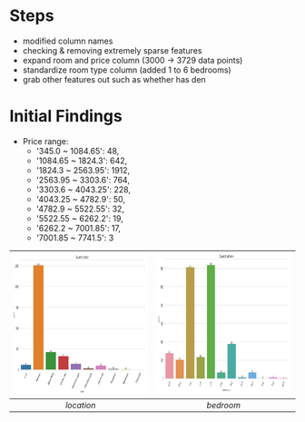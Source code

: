 # Steps

- modified column names
- checking & removing extremely sparse features
- expand room and price column (3000 -> 3729 data points)
- standardize room type column (added 1 to 6 bedrooms)
- grab other features out such as whether has den

# Initial Findings

- Price range:
   - '345.0 ~ 1084.65': 48,
   - '1084.65 ~ 1824.3': 642,
   - '1824.3 ~ 2563.95': 1912,
   - '2563.95 ~ 3303.6': 764,
   - '3303.6 ~ 4043.25': 228,
   - '4043.25 ~ 4782.9': 50,
   - '4782.9 ~ 5522.55': 32,
   - '5522.55 ~ 6262.2': 19,
   - '6262.2 ~ 7001.85': 17,
   - '7001.85 ~ 7741.5': 3
   
   
| <img src="https://github.com/JJtheNOOB/Rental_price/blob/master/Data%20Preprocessing/location.png" width="400" height="250"> | <img src="https://github.com/JJtheNOOB/Rental_price/blob/master/Data%20Preprocessing/bedroom.png" width="400" height="250"> |
|:--:| :--:|
| *location* | *bedroom* |
